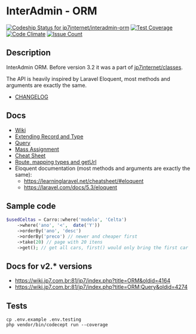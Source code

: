 # InterAdmin - ORM

[![Codeship Status for jp7internet/interadmin-orm](https://app.codeship.com/projects/499ecbb0-6e29-0134-13c6-7239a098062c/status?branch=master)](https://app.codeship.com/projects/177757)
[![Test Coverage](https://codeclimate.com/repos/57f6a615e61159361f001150/badges/0c21df38f69c1c472f33/coverage.svg)](https://codeclimate.com/repos/57f6a615e61159361f001150/coverage)
[![Code Climate](https://codeclimate.com/repos/57f6a615e61159361f001150/badges/0c21df38f69c1c472f33/gpa.svg)](https://codeclimate.com/repos/57f6a615e61159361f001150/feed)
[![Issue Count](https://codeclimate.com/repos/57f6a615e61159361f001150/badges/0c21df38f69c1c472f33/issue_count.svg)](https://codeclimate.com/repos/57f6a615e61159361f001150/feed)

## Description

InterAdmin ORM. Before version 3.2 it was a part of [jp7internet/classes](https://github.com/jp7internet/classes).

The API is heavily inspired by Laravel Eloquent, most methods and arguments are exactly the same.

* [CHANGELOG](CHANGELOG.md)

## Docs

* [Wiki](https://github.com/jp7internet/interadmin-orm/wiki)
* [Extending Record and Type](https://github.com/jp7internet/interadmin-orm/wiki/Extending-Record-and-Type)
* [Query](https://github.com/jp7internet/interadmin-orm/wiki/Query)
* [Mass Assignment](https://github.com/jp7internet/interadmin-orm/wiki/Mass-Assignment)
* [Cheat Sheet](https://github.com/jp7internet/interadmin-orm/wiki/Cheat-Sheet)
* [Route, mapping types and getUrl](https://docs.google.com/document/d/1vWUk7g9HonOo8szRJn90r9c1rsWFzxDC3GfQ1s1QehY)
* Eloquent documentation (most methods and arguments are exactly the same):
  * https://learninglaravel.net/cheatsheet/#eloquent
  * https://laravel.com/docs/5.3/eloquent  

## Sample code

```php
$usedCeltas = Carro::where('modelo', 'Celta')
    ->where('ano', '<',  date('Y'))
    ->orderBy('ano', 'desc')
    ->orderBy('preco') // newer and cheaper first
    ->take(20) // page with 20 itens
    ->get(); // get all cars, first() would only bring the first car
```


## Docs for v2.* versions

* https://wiki.jp7.com.br:81/jp7/index.php?title=ORM&oldid=4164
* https://wiki.jp7.com.br:81/jp7/index.php?title=ORM:Query&oldid=4274


## Tests

```
cp .env.example .env.testing
php vendor/bin/codecept run --coverage
```
